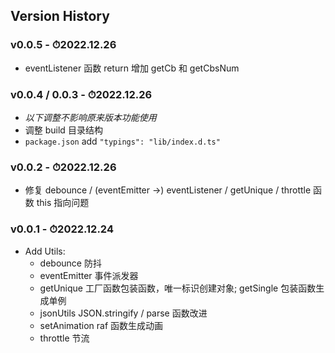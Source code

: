 ## Version History

### v0.0.5 - ⏱2022.12.26

-   eventListener 函数 return 增加 getCb 和 getCbsNum

### v0.0.4 / 0.0.3 - ⏱2022.12.26

-   _以下调整不影响原来版本功能使用_
-   调整 build 目录结构
-   `package.json` add `"typings": "lib/index.d.ts"`

### v0.0.2 - ⏱2022.12.26

-   修复 debounce / (eventEmitter ->) eventListener / getUnique / throttle 函数 this 指向问题

### v0.0.1 - ⏱2022.12.24

-   Add Utils:
    -   debounce 防抖
    -   eventEmitter 事件派发器
    -   getUnique 工厂函数包装函数，唯一标识创建对象; getSingle 包装函数生成单例
    -   jsonUtils JSON.stringify / parse 函数改进
    -   setAnimation raf 函数生成动画
    -   throttle 节流
